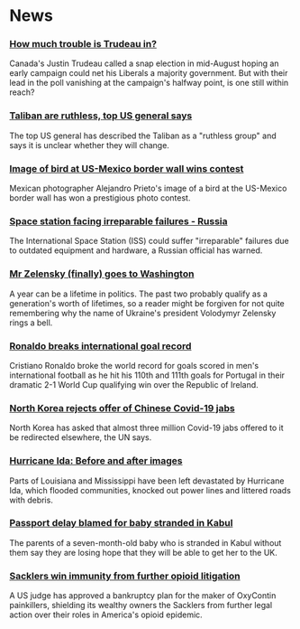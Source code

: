 # News
### [How much trouble is Trudeau in?](https://www.bbc.com/news/world-us-canada-58389802)
Canada's Justin Trudeau called a snap election in mid-August hoping an early campaign could net his Liberals a majority government. But with their lead in the poll vanishing at the campaign's halfway point, is one still within reach? 
### [Taliban are ruthless, top US general says](https://www.bbc.com/news/world-us-canada-58415877)
The top US general has described the Taliban as a "ruthless group" and says it is unclear whether they will change.
### [Image of bird at US-Mexico border wall wins contest](https://www.bbc.com/news/world-latin-america-58404382)
Mexican photographer Alejandro Prieto's image of a bird at the US-Mexico border wall has won a prestigious photo contest.
### [Space station facing irreparable failures - Russia](https://www.bbc.com/news/world-europe-58408911)
The International Space Station (ISS) could suffer "irreparable" failures due to outdated equipment and hardware, a Russian official has warned. 
### [Mr Zelensky (finally) goes to Washington](https://www.bbc.com/news/world-us-canada-58414184)
A year can be a lifetime in politics. The past two probably qualify as a generation's worth of lifetimes, so a reader might be forgiven for not quite remembering why the name of Ukraine's president Volodymyr Zelensky rings a bell.
### [Ronaldo breaks international goal record](https://www.bbc.com/sport/football/58412201)
Cristiano Ronaldo broke the world record for goals scored in men's international football as he hit his 110th and 111th goals for Portugal in their dramatic 2-1 World Cup qualifying win over the Republic of Ireland.
### [North Korea rejects offer of Chinese Covid-19 jabs](https://www.bbc.com/news/world-asia-58408913)
North Korea has asked that almost three million Covid-19 jabs offered to it be redirected elsewhere, the UN says.
### [Hurricane Ida: Before and after images](https://www.bbc.com/news/world-us-canada-58409267)
Parts of Louisiana and Mississippi have been left devastated by Hurricane Ida, which flooded communities, knocked out power lines and littered roads with debris.
### [Passport delay blamed for baby stranded in Kabul](https://www.bbc.com/news/uk-58410574)
The parents of a seven-month-old baby who is stranded in Kabul without them say they are losing hope that they will be able to get her to the UK.
### [Sacklers win immunity from further opioid litigation](https://www.bbc.com/news/business-58414596)
A US judge has approved a bankruptcy plan for the maker of OxyContin painkillers, shielding its wealthy owners the Sacklers from further legal action over their roles in America's opioid epidemic. 
